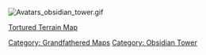 ![](Avatars_obsidian_tower.gif "Avatars_obsidian_tower.gif")

[Tortured Terrain Map](Tortured_Terrain_Map "wikilink")

[Category: Grandfathered Maps](Category:_Grandfathered_Maps "wikilink")
[Category: Obsidian Tower](Category:_Obsidian_Tower "wikilink")
